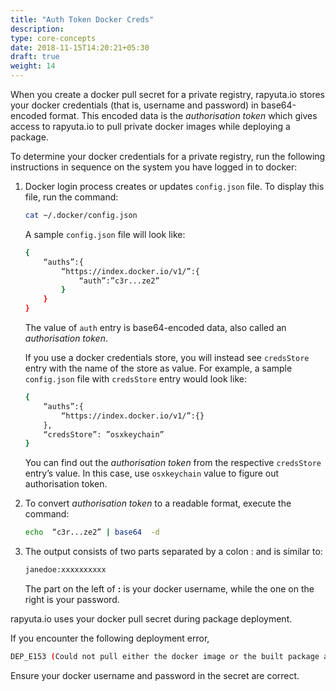 ```yaml
---
title: "Auth Token Docker Creds"
description:
type: core-concepts
date: 2018-11-15T14:20:21+05:30
draft: true
weight: 14
---
```

When you create a docker pull secret for a private registry, rapyuta.io stores
your docker credentials (that is, username and password) in base64-encoded
format. This encoded data is the _authorisation token_ which gives access to
rapyuta.io to pull private docker images while deploying a package.

To determine your docker credentials for a private registry, run the following
instructions in sequence on the system you have logged in to docker:

1. Docker login process creates or updates `config.json` file. To display this
   file, run the  command:
   ```bash
   cat ~/.docker/config.json
   ```

   A sample `config.json` file will look like:
   ```bash
   {
       “auths”:{
           “https://index.docker.io/v1/”:{
               “auth”:”c3r...ze2”
           }
       }
   }
   ```
   The value of `auth` entry is base64-encoded data, also called
   an _authorisation token_.    

   If you use a docker credentials store, you will instead see `credsStore` entry
   with the name of the store as value. For example, a sample `config.json` file
   with `credsStore` entry would look like:
   ```bash
   {
       “auths”:{
           “https://index.docker.io/v1/”:{}
       },
       “credsStore”: ”osxkeychain”
   }
   ```
   You can find out the _authorisation token_ from the respective `credsStore`
   entry’s value. In this case, use `osxkeychain` value to figure out
   authorisation token.
2. To convert _authorisation token_ to a readable format, execute the command:
   ```bash
   echo  “c3r...ze2” | base64  -d
   ```
3. The output consists of two parts separated by a colon : and is similar to:
   ```bash
   janedoe:xxxxxxxxxx
   ```
   The part on the left of **:** is your docker username, while the one on the
   right is your password.

rapyuta.io uses your docker pull secret during package deployment.

If you encounter the following deployment error,
```bash
DEP_E153 (Could not pull either the docker image or the built package artifact for the component on the cloud)
```

Ensure your docker username and password in the secret are correct.
